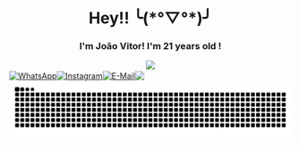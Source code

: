 <div align="center">
  <h1 align="center">Hey!! ╰(*°▽°*)╯</h1>
  <h3 align="center" type="text">I'm João Vitor! I'm 21 years old !</h3>
</div>

<div>
  
</div>


<div align="center">
  <!--
  <a href="https://github.com/joaovtfor"><img width="48%" src="https://github-readme-stats.vercel.app/api?username=joaovtfor&show_icons=true&bg_color=DEG,1C1C1C,778899&title_color=DCDCDC&text_color=DCDCDC&icon_color=C0C0C0&hide_border=true&custom_title=Stats"/></a>
  -->
  <a href="https://github.com/joaovtfor"><img width="48%" src=https://github-readme-stats.vercel.app/api/top-langs/?username=joaovtfor&custom_title=Languages&show_icons=true&bg_color=DEG,778899,1C1C1C&title_color=DCDCDC&text_color=DCDCDC&icon_color=C0C0C0&hide_border=true&layout=compact /></a>
</div>

<!--<div align="right">
  <h3>(/≧▽≦)/</h3>
</div>-->

<div style="display:flex;">
  <div>
    <a href="https://wa.me/5554999303946" target="_blank"/>
    <img alt="WhatsApp" src="https://img.shields.io/badge/WhatsApp-25D366?style=for-the-badge&logo=whatsapp&logoColor=white"/>
  </div>
  <div>  
    <a href="https://www.instagram.com/joaovtfor" target="_blank"/>
    <img alt="Instagram" src="https://img.shields.io/badge/Instagram-E4405F?style=for-the-badge&logo=instagram&logoColor=white"/>
  </div>
  <div>  
    <a href = "mailto: joaovtfor@hotmail.com" target="_blank"/>
    <img alt="E-Mail" src="https://img.shields.io/badge/Microsoft_Outlook-0078D4?style=for-the-badge&logo=microsoft-outlook&logoColor=white"/>
  </div>
  <div>  
    <a href="https://www.linkedin.com/in/joaovtfor/" target="_blank">
    <img src="https://img.shields.io/badge/LinkedIn-0077B5?style=for-the-badge&logo=linkedin&logoColor=white"/>
  </div>
</div>

<picture>
  <source srcset="https://github.com/joaovtfor/joaovtfor/blob/output/github-snake-dark.svg">
  <img alt="github contribution grid snake animation" src="https://github.com/joaovtfor/joaovtfor/blob/output/github-snake-dark.svg">
</picture>

<!-- <img src="https://img.shields.io/badge/React-20232A?style=for-the-badge&logo=react&logoColor=61DAFB"/> -->
